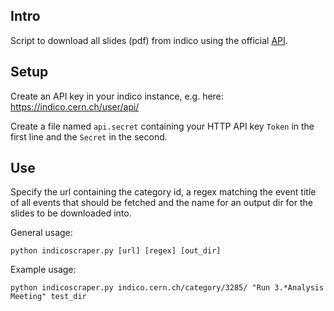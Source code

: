 ## Intro
Script to download all slides (pdf) from indico using the official [API](https://docs.getindico.io/en/stable/http-api/).

## Setup 
Create an API key in your indico instance, e.g. here: https://indico.cern.ch/user/api/

Create a file named `api.secret` containing your HTTP API key `Token` in the first line and the `Secret` in the second.

## Use
Specify the url containing the category id, a regex matching the event title of all events that should be fetched and the name for an output dir for the slides to be downloaded into.

General usage:
```
python indicoscraper.py [url] [regex] [out_dir]
```

Example usage:
```
python indicoscraper.py indico.cern.ch/category/3285/ "Run 3.*Analysis Meeting" test_dir
```
